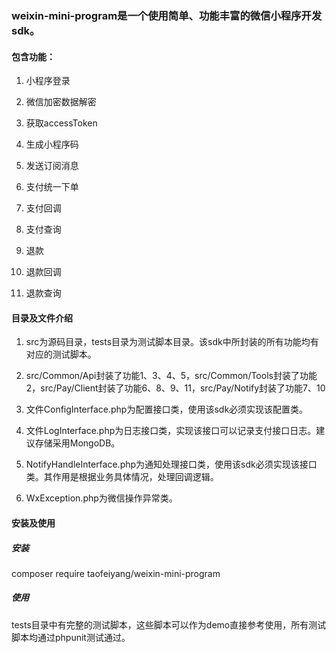 ### weixin-mini-program是一个使用简单、功能丰富的微信小程序开发sdk。

#### 包含功能：

1. 小程序登录

2. 微信加密数据解密

3. 获取accessToken

4. 生成小程序码

5. 发送订阅消息

6. 支付统一下单

7. 支付回调

8. 支付查询

9. 退款

10. 退款回调

11. 退款查询

#### 目录及文件介绍
1. src为源码目录，tests目录为测试脚本目录。该sdk中所封装的所有功能均有对应的测试脚本。

2. src/Common/Api封装了功能1、3、4、5，src/Common/Tools封装了功能2，src/Pay/Client封装了功能6、8、9、11，src/Pay/Notify封装了功能7、10

3. 文件ConfigInterface.php为配置接口类，使用该sdk必须实现该配置类。

4. 文件LogInterface.php为日志接口类，实现该接口可以记录支付接口日志。建议存储采用MongoDB。

5. NotifyHandleInterface.php为通知处理接口类，使用该sdk必须实现该接口类。其作用是根据业务具体情况，处理回调逻辑。

6. WxException.php为微信操作异常类。

#### 安装及使用
##### 安装
composer require taofeiyang/weixin-mini-program
##### 使用
tests目录中有完整的测试脚本，这些脚本可以作为demo直接参考使用，所有测试脚本均通过phpunit测试通过。
